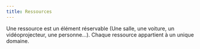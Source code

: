 ```yaml
---
title: Ressources
---
```


Une ressource est un élément réservable (Une salle, une voiture, un vidéoprojecteur, une personne...). Chaque ressource appartient à un unique domaine.

